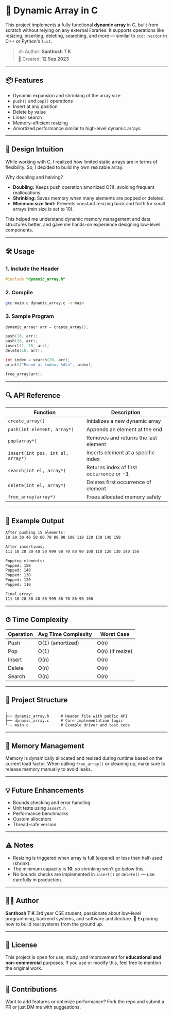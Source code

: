 # 🧮 Dynamic Array in C

This project implements a fully functional **dynamic array** in C, built from scratch without relying on any external libraries. It supports operations like resizing, inserting, deleting, searching, and more — similar to `std::vector` in C++ or Python's `list`.

> ✍️ Author: **Santhosh T K**  
> 📅 Created: **12 Sep 2023**

---

## 📦 Features

- Dynamic expansion and shrinking of the array size
- `push()` and `pop()` operations
- Insert at any position
- Delete by value
- Linear search
- Memory-efficient resizing
- Amortized performance similar to high-level dynamic arrays

---

## 🧠 Design Intuition

While working with C, I realized how limited static arrays are in terms of flexibility. So, I decided to build my own resizable array.

Why doubling and halving?
- **Doubling:** Keeps push operation amortized O(1), avoiding frequent reallocations.
- **Shrinking:** Saves memory when many elements are popped or deleted.
- **Minimum size limit:** Prevents constant resizing back and forth for small arrays (min size is set to 10).

This helped me understand dynamic memory management and data structures better, and gave me hands-on experience designing low-level components.

---

## 🛠 Usage

### 1. Include the Header

```c
#include "dynamic_array.h"
````

### 2. Compile

```bash
gcc main.c dynamic_array.c -o main
```

### 3. Sample Program

```c
dynamic_array* arr = create_array();

push(10, arr);
push(20, arr);
insert(1, 15, arr);
delete(10, arr);

int index = search(20, arr);
printf("Found at index: %d\n", index);

free_array(arr);
```

---

## 🔍 API Reference

| Function                          | Description                             |
| --------------------------------- | --------------------------------------- |
| `create_array()`                  | Initializes a new dynamic array         |
| `push(int element, array*)`       | Appends an element at the end           |
| `pop(array*)`                     | Removes and returns the last element    |
| `insert(int pos, int el, array*)` | Inserts element at a specific index     |
| `search(int el, array*)`          | Returns index of first occurrence or -1 |
| `delete(int el, array*)`          | Deletes first occurrence of element     |
| `free_array(array*)`              | Frees allocated memory safely           |

---

## 🧪 Example Output

```bash
After pushing 15 elements:
10 20 30 40 50 60 70 80 90 100 110 120 130 140 150 

After insertions:
111 10 20 30 40 50 999 60 70 80 90 100 110 120 130 140 150 

Popping elements:
Popped: 150
Popped: 140
Popped: 130
Popped: 120
Popped: 110

Final array:
111 10 20 30 40 50 999 60 70 80 90 100 
```

---

## ⏱ Time Complexity

| Operation | Avg Time Complexity | Worst Case       |
| --------- | ------------------- | ---------------- |
| Push      | O(1) (amortized)    | O(n)             |
| Pop       | O(1)                | O(n) (if resize) |
| Insert    | O(n)                | O(n)             |
| Delete    | O(n)                | O(n)             |
| Search    | O(n)                | O(n)             |

---

## 📁 Project Structure

```
.
├── dynamic_array.h     # Header file with public API
├── dynamic_array.c     # Core implementation logic
└── main.c              # Example driver and test code
```

---

## 🧹 Memory Management

Memory is dynamically allocated and resized during runtime based on the current load factor. When calling `free_array()` or cleaning up, make sure to release memory manually to avoid leaks.

---

## 💡 Future Enhancements

* Bounds checking and error handling
* Unit tests using `assert.h`
* Performance benchmarks
* Custom allocators
* Thread-safe version

---

## ⚠️ Notes

* Resizing is triggered when array is full (expand) or less than half-used (shrink).
* The minimum capacity is **10**, so shrinking won’t go below this.
* No bounds checks are implemented in `insert()` or `delete()` — use carefully in production.

---

## 👨‍💻 Author

**Santhosh T K**
3rd year CSE student, passionate about low-level programming, backend systems, and software architecture.
💬 Exploring how to build real systems from the ground up.

---

## 🔖 License

This project is open for use, study, and improvement for **educational and non-commercial** purposes.
If you use or modify this, feel free to mention the original work.

---

## 🙌 Contributions

Want to add features or optimize performance? Fork the repo and submit a PR or just DM me with suggestions.

```
